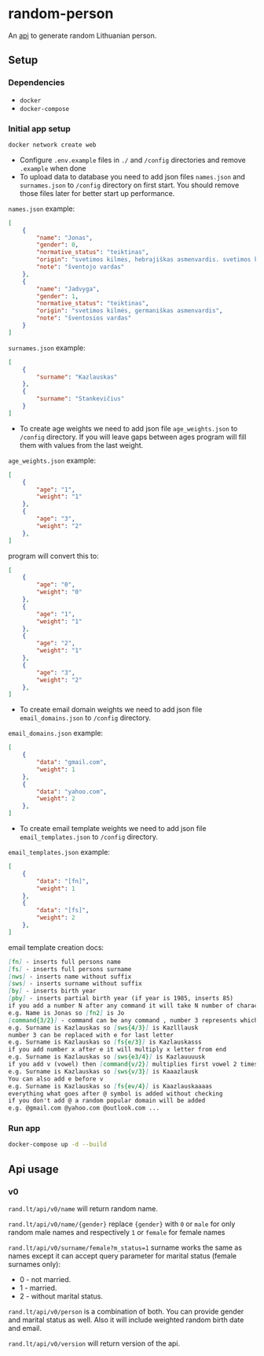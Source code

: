 # random-person

An [api](https://rand.lt/api/v0/person) to generate random Lithuanian person.

## Setup

### Dependencies

- `docker`
- `docker-compose`

### Initial app setup

```sh
docker network create web
```

- Configure `.env.example` files in `./` and `/config` directories and remove `.example` when done
- To upload data to database you need to add json files `names.json` and `surnames.json` to `/config` directory on first start. You should remove those files later for better start up performance.

`names.json` example:

```json
[
    {
        "name": "Jonas",
        "gender": 0,
        "normative_status": "teiktinas",
        "origin": "svetimos kilmės, hebrajiškas asmenvardis. svetimos kilmės, trumpinys",
        "note": "šventojo vardas"
    },
    {
        "name": "Jadvyga",
        "gender": 1,
        "normative_status": "teiktinas",
        "origin": "svetimos kilmės, germaniškas asmenvardis",
        "note": "šventosios vardas"
    }
]
```

`surnames.json` example:

```json
[
    {
        "surname": "Kazlauskas"
    },
    {
        "surname": "Stankevičius"
    }
]
```

- To create age weights we need to add json file `age_weights.json` to `/config` directory. If you will leave gaps between ages program will fill them with values from the last weight.

`age_weights.json` example:

```json
[
    {
        "age": "1",
        "weight": "1"
    },
    {
        "age": "3",
        "weight": "2"
    },
]
```

program will convert this to:

```json
[
    {
        "age": "0",
        "weight": "0"
    },
    {
        "age": "1",
        "weight": "1"
    },
    {
        "age": "2",
        "weight": "1"
    },
    {
        "age": "3",
        "weight": "2"
    },
]
```

- To create email domain weights we need to add json file `email_domains.json` to `/config` directory.

`email_domains.json` example:

```json
[
    {
        "data": "gmail.com",
        "weight": 1
    },
    {
        "data": "yahoo.com",
        "weight": 2
    },
]
```

- To create email template weights we need to add json file `email_templates.json` to `/config` directory.

`email_templates.json` example:

```json
[
    {
        "data": "[fn]",
        "weight": 1
    },
    {
        "data": "[fs]",
        "weight": 2
    },
]
```

email template creation docs:

```md
[fn] - inserts full persons name
[fs] - inserts full persons surname
[nws] - inserts name without suffix
[sws] - inserts surname without suffix
[by] - inserts birth year
[pby] - inserts partial birth year (if year is 1985, inserts 85)
if you add a number N after any command it will take N number of characters from the start of a result
e.g. Name is Jonas so [fn2] is Jo
[command{3/2}] - command can be any command , number 3 represents which element, 2 how many time multiply it
e.g. Surname is Kazlauskas so [sws{4/3}] is Kazlllausk
number 3 can be replaced with e for last letter
e.g. Surname is Kazlauskas so [fs{e/3}] is Kazlauskasss
if you add number x after e it will multiply x letter from end
e.g. Surname is Kazlauskas so [sws{e3/4}] is Kazlauuuusk
if you add v (vowel) then [command{v/2}] multiplies first vowel 2 times
e.g. Surname is Kazlauskas so [sws{v/3}] is Kaaazlausk
You can also add e before v
e.g. Surname is Kazlauskas so [fs{ev/4}] is Kaazlauskaaaas
everything what goes after @ symbol is added without checking
if you don't add @ a random popular domain will be added
e.g. @gmail.com @yahoo.com @outlook.com ...
```

### Run app

```sh
docker-compose up -d --build
```

## Api usage

### v0

`rand.lt/api/v0/name` will return random name.

`rand.lt/api/v0/name/{gender}` replace `{gender}` with `0` or `male` for only random male names and respectively `1` or `female` for female names

`rand.lt/api/v0/surname/female?m_status=1` surname works the same as names except it can accept query parameter for marital status (female surnames only):

- 0 - not married.
- 1 - married.
- 2 - without marital status.

`rand.lt/api/v0/person` is a combination of both. You can provide gender and marital status as well. Also it will include weighted random birth date and email.

`rand.lt/api/v0/version` will return version of the api.
